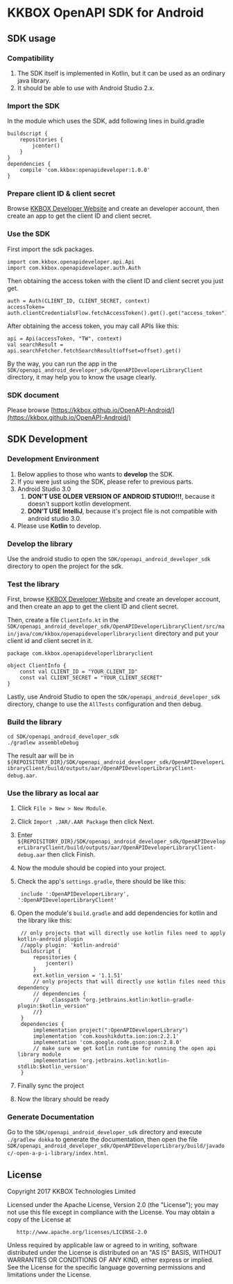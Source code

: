 # KKBOX OpenAPI SDK for Android

## SDK usage
### Compatibility
1. The SDK itself is implemented in Kotlin, but it can be used as an ordinary java library.
1. It should be able to use with Android Studio 2.x.

### Import the SDK
In the module which uses the SDK, add following lines in build.gradle
```
buildscript {
    repositories {
        jcenter()
    }
}
dependencies {
    compile 'com.kkbox:openapideveloper:1.0.0'
}
```
### Prepare client ID & client secret
Browse [KKBOX Developer Website](https://developer.kkbox.com/) and create an developer account, then create an app to get the client ID and client secret.
### Use the SDK
First import the sdk packages.
```
import com.kkbox.openapideveloper.api.Api
import com.kkbox.openapideveloper.auth.Auth
```
Then obtaining the access token with the client ID and client secret you just get.
```
auth = Auth(CLIENT_ID, CLIENT_SECRET, context)
accessToken= auth.clientCredentialsFlow.fetchAccessToken().get().get("access_token").asString
```
After obtaining the access token, you may call APIs like this:
```
api = Api(accessToken, "TW", context)
val searchResult = api.searchFetcher.fetchSearchResult(offset=offset).get()
```
By the way, you can run the app in the `SDK/openapi_android_developer_sdk/OpenAPIDeveloperLibraryClient` directory, it may help you to know the usage clearly.
### SDK document
Please browse [https://kkbox.github.io/OpenAPI-Android/](https://kkbox.github.io/OpenAPI-Android/)

## SDK Development
### Development Environment
1. Below applies to those who wants to __develop__ the SDK.
1. If you were just using the SDK, please refer to previous parts.
1. Android Studio 3.0
   1. __DON'T USE OLDER VERSION OF ANDROID STUDIO!!!__, because it doesn't support kotlin development.
   1. __DON'T USE IntelliJ__, because it's project file is not compatible with android studio 3.0.
1. Please use __Kotlin__ to develop.

### Develop the library
Use the android studio to open the `SDK/openapi_android_developer_sdk` directory to open the project for the sdk.

### Test the library
First, browse [KKBOX Developer Website](https://developer.kkbox.com/) and create an developer account, and then create an app to get the client ID and client secret.

Then, create a file `ClientInfo.kt` in the `SDK/openapi_android_developer_sdk/OpenAPIDeveloperLibraryClient/src/main/java/com/kkbox/openapideveloperlibraryclient` directory and put your client id and client secret in it.

    package com.kkbox.openapideveloperlibraryclient
    
    object ClientInfo {
        const val CLIENT_ID = "YOUR_CLIENT_ID"
        const val CLIENT_SECRET = "YOUR_CLIENT_SECRET"
    }

Lastly, use Android Studio to open the `SDK/openapi_android_developer_sdk` directory, change to use the `AllTests` configuration and then debug.

### Build the library

    cd SDK/openapi_android_developer_sdk
    ./gradlew assembleDebug

The result aar will be in `${REPOISITORY_DIR}/SDK/openapi_android_developer_sdk/OpenAPIDeveloperLibraryClient/build/outputs/aar/OpenAPIDeveloperLibraryClient-debug.aar`.

### Use the library as local aar
1. Click `File > New > New Module`.
1. Click `Import .JAR/.AAR Package` then click Next.
1. Enter `${REPOISITORY_DIR}/SDK/openapi_android_developer_sdk/OpenAPIDeveloperLibraryClient/build/outputs/aar/OpenAPIDeveloperLibraryClient-debug.aar` then click Finish.
1. Now the module should be copied into your project.
1. Check the app's `settings.gradle`, there should be like this:

        include ':OpenAPIDeveloperLibrary', ':OpenAPIDeveloperLibraryClient'

1. Open the module's `build.gradle` and add dependencies for kotlin and the library like this:

        // only projects that will directly use kotlin files need to apply kotlin-android plugin
        //apply plugin: 'kotlin-android'
        buildscript {
            repositories {
                jcenter()
            }
            ext.kotlin_version = '1.1.51'
            // only projects that will directly use kotlin files need this dependency
            // dependencies {
            //    classpath "org.jetbrains.kotlin:kotlin-gradle-plugin:$kotlin_version"
            //}
        }
        dependencies {
            implementation project(":OpenAPIDeveloperLibrary")
            implementation 'com.koushikdutta.ion:ion:2.2.1'
            implementation 'com.google.code.gson:gson:2.8.0'
            // make sure we get kotlin runtime for running the open api library module
            implementation 'org.jetbrains.kotlin:kotlin-stdlib:$kotlin_version'
        }

1. Finally sync the project
1. Now the library should be ready
### Generate Documentation
Go to the `SDK/openapi_android_developer_sdk` directory and execute `./gradlew dokka` to generate the documentation, then open the file `SDK/openapi_android_developer_sdk/OpenAPIDeveloperLibrary/build/javadoc/-open-a-p-i-library/index.html`.

## License
Copyright 2017 KKBOX Technologies Limited

   Licensed under the Apache License, Version 2.0 (the "License");
   you may not use this file except in compliance with the License.
   You may obtain a copy of the License at

       http://www.apache.org/licenses/LICENSE-2.0

   Unless required by applicable law or agreed to in writing, software
   distributed under the License is distributed on an "AS IS" BASIS,
   WITHOUT WARRANTIES OR CONDITIONS OF ANY KIND, either express or implied.
   See the License for the specific language governing permissions and
   limitations under the License.
